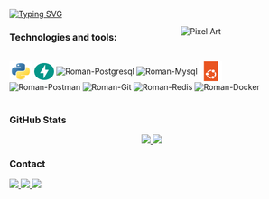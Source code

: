 [![Typing SVG](https://readme-typing-svg.demolab.com?font=Fira+Code&pause=1000&color=6793F7&width=435&lines=Hi%2C+everyone!+I'm+Roman+Myhun.;Welcome+to+my+Github!+)](https://git.io/typing-svg)

<img src="https://steamuserimages-a.akamaihd.net/ugc/1548632727022870262/7A4E635EF2778FED99968756D830CADE8F9D6297/?imw=200&imh=200&ima=fit&impolicy=Letterbox&imcolor=%23000000&letterbox=true" alt="Pixel Art" align="right" width="200">

### Technologies and tools:

<div style="display: inline_block"><br>
  <img align="center" alt="Roman-Python" height="35" width="40" src="https://raw.githubusercontent.com/devicons/devicon/master/icons/python/python-original.svg">
  <!-- <img align="center" alt="Romain-Csharp" height="35" width="40" src="https://raw.githubusercontent.com/devicons/devicon/master/icons/csharp/csharp-original.svg"> -->
  <img align="center" alt="Roman-FastAPI" height="30" width="35" src="https://raw.githubusercontent.com/devicons/devicon/master/icons/fastapi/fastapi-original.svg">
  <img align="center" alt="Roman-Postgresql" height="35" width="40" src="https://cdn.jsdelivr.net/gh/devicons/devicon/icons/postgresql/postgresql-plain-wordmark.svg">
  <img align="center" alt="Roman-Mysql" height="60" width="40" src="https://cdn.jsdelivr.net/gh/devicons/devicon/icons/mysql/mysql-original-wordmark.svg">     
  <img align="center" alt="Roman-Ubunru" height="35" width="40" src="https://raw.githubusercontent.com/devicons/devicon/master/icons/ubuntu/ubuntu-original.svg">
  <img align="center" alt="Roman-Postman" height="35" width="40" src="https://cdn.jsdelivr.net/gh/devicons/devicon/icons/postman/postman-original.svg">
  <img align="center" alt="Roman-Git" height="35" width="40" src="https://cdn.jsdelivr.net/gh/devicons/devicon/icons/git/git-original.svg">
  <img align="center" alt="Roman-Redis" height="35" width="40" src="https://cdn.jsdelivr.net/gh/devicons/devicon/icons/redis/redis-original.svg">
  <img align="center" alt="Roman-Docker" height="35" width="40" src="https://cdn.jsdelivr.net/gh/devicons/devicon/icons/docker/docker-plain.svg">
</div><br>


### GitHub Stats

<div align="center" style="display: flex; justify-content: center;">
  <a href="https://github.com/Roman505050">
    <img height="195px" src="https://github-readme-stats.vercel.app/api?username=Roman505050&show_icons=true&theme=github_dark&rank_icon=github"/>
    <img height="195px" src="https://github-readme-stats.vercel.app/api/top-langs/?username=Roman505050&layout=compact&langs_count=15&theme=github_dark"/>
  </a>
</div>
    
### Contact

<div> 
  <a href="https://www.linkedin.com/in/%D1%80%D0%BE%D0%BC%D0%B0%D0%BD-%D0%BC%D0%B8%D0%B3%D1%83%D0%BD-5b8b60293/" target="_blank">
    <img src="https://img.shields.io/badge/-LinkedIn-%230077B5?style=for-the-badge&logo=linkedin&logoColor=white" target="_blank">
  </a> 
  <a href="https://t.me/romanmigun" target="_blank">
    <img src="https://img.shields.io/badge/-Telegram-2CA5E0?style=for-the-badge&logo=telegram&logoColor=white" target="_blank">
  </a>
  <a href="mailto:myhun59@gmail.com" target="_blank">
    <img src="https://img.shields.io/badge/-Gmail-D14836?style=for-the-badge&logo=gmail&logoColor=white" target="_blank">
  </a>
</div>
